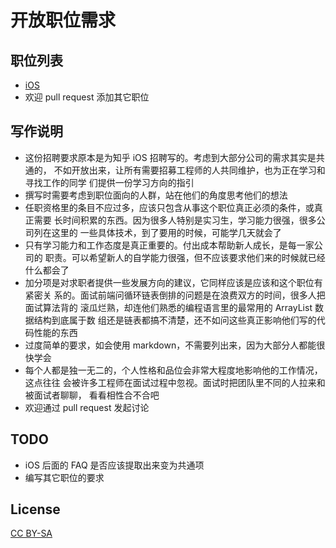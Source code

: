 开放职位需求
============

职位列表
--------

- [iOS]
- 欢迎 pull request 添加其它职位

写作说明
--------

- 这份招聘要求原本是为知乎 iOS 招聘写的。考虑到大部分公司的需求其实是共通的，
  不如开放出来，让所有需要招募工程师的人共同维护，也为正在学习和寻找工作的同学
  们提供一份学习方向的指引
- 撰写时需要考虑到职位面向的人群，站在他们的角度思考他们的想法
- 任职资格里的条目不应过多，应该只包含从事这个职位真正必须的条件，或真正需要
  长时间积累的东西。因为很多人特别是实习生，学习能力很强，很多公司列在这里的
  一些具体技术，到了要用的时候，可能学几天就会了
- 只有学习能力和工作态度是真正重要的。付出成本帮助新人成长，是每一家公司的
  职责。可以希望新人的自学能力很强，但不应该要求他们来的时候就已经什么都会了
- 加分项是对求职者提供一些发展方向的建议，它同样应该是应该和这个职位有紧密关
  系的。面试前端问循环链表倒排的问题是在浪费双方的时间，很多人把面试算法背的
  滚瓜烂熟，却连他们熟悉的编程语言里的最常用的 ArrayList 数据结构到底属于数
  组还是链表都搞不清楚，还不如问这些真正影响他们写的代码性能的东西
- 过度简单的要求，如会使用 markdown，不需要列出来，因为大部分人都能很快学会
- 每个人都是独一无二的，个人性格和品位会非常大程度地影响他的工作情况，这点往往
  会被许多工程师在面试过程中忽视。面试时把团队里不同的人拉来和被面试者聊聊，
  看看相性合不合吧
- 欢迎通过 pull request 发起讨论

TODO
----

- iOS 后面的 FAQ 是否应该提取出来变为共通项
- 编写其它职位的要求

License
-------

[CC BY-SA]


[CC BY-SA]: https://creativecommons.org/licenses/by-sa/4.0/
[iOS]:      jobs/iOS.md
